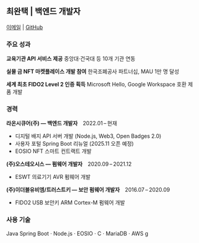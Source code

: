 ## 최완택 | 백엔드 개발자

[이메일](mailto:want­aekchoi@gmail.com) | [GitHub](https://github.com/wantaekchoi)

### 주요 성과

**교육기관 API 서비스 제공**
중앙대·건국대 등 10개 기관 연동

**실물 금 NFT 마켓플레이스 개발 참여**
한국조폐공사 파트너십, MAU 1만 명 달성

**세계 최초 FIDO2 Level 2 인증 획득**
Microsoft Hello, Google Workspace 호환 제품 개발

### 경력

**라온시큐어(주) — 백엔드 개발자** 2022.01 – 현재
-  디지털 배지 API 서버 개발 (Node.js, Web3, Open Badges 2.0)
-  사용자 포털 Spring Boot 리뉴얼 (2025.11 오픈 예정)
-  EOSIO NFT 스마트 컨트랙트 개발

**(주)오스테오시스 — 펌웨어 개발자** 2020.09 – 2021.12
-  ESWT 의료기기 AVR 펌웨어 개발

**(주)이더블유비엠/트러스트키 — 보안 펌웨어 개발자** 2016.07 – 2020.09
-  FIDO2 USB 보안키 ARM Cortex-M 펌웨어 개발

### 사용 기술

Java Spring Boot · Node.js · EOSIO · C · MariaDB · AWS
g